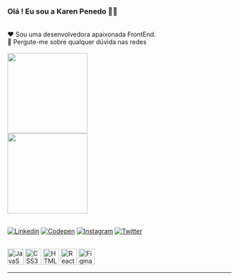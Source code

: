 ### Olá ! Eu sou a Karen Penedo 🙋‍♀️
<br>
❤️ Sou uma desenvolvedora apaixonada FrontEnd. <br>
💬 Pergute-me sobre qualquer dúvida nas redes 

<br>
<br>

<div>
  <a href="https://github.com/Penedok">
  <img height="180em"   align="center" src="https://github-readme-stats.vercel.app/api?username=penedok&show_icons=true&theme=react&include_all_commits=true&count_private=true"/>
        <br>
  <img height="180em"  align="center" src="https://github-readme-stats.vercel.app/api/top-langs/?username=penedok&layout=compact&langs_count=7&theme=react" />
    
</div>
  <br>

[![Linkedin](https://img.shields.io/badge/LinkedIn-0077B5?style=for-the-badge&logo=linkedin&logoColor=white)](https://www.linkedin.com/in/karen-penedo-%F0%9F%8C%88-a24006144/)
[![Codepen](https://img.shields.io/badge/Gmail-D14836?style=for-the-badge&logo=gmail&logoColor=white)](penedok12@gmail.com)
[![Instagram](https://img.shields.io/badge/Instagram-E4405F?style=for-the-badge&logo=instagram&logoColor=white)](https://www.instagram.com/penedok/)
[![Twitter](https://img.shields.io/badge/Twitter-1DA1F2?style=for-the-badge&logo=twitter&logoColor=white)](https://twitter.com/PenedoKaren)<br>
<br>

  <p align="left">
<a href="https://developer.mozilla.org/en-US/docs/Web/JavaScript" target="_blank" rel="noreferrer"><img src="https://raw.githubusercontent.com/danielcranney/readme-generator/main/public/icons/skills/javascript-colored.svg" width="36" height="36" alt="JavaScript" /></a>
<a href="https://www.w3.org/TR/CSS/#css" target="_blank" rel="noreferrer"><img src="https://raw.githubusercontent.com/danielcranney/readme-generator/main/public/icons/skills/css3-colored.svg" width="36" height="36" alt="CSS3" /></a>
<a href="https://developer.mozilla.org/en-US/docs/Glossary/HTML5" target="_blank" rel="noreferrer"><img src="https://raw.githubusercontent.com/danielcranney/readme-generator/main/public/icons/skills/html5-colored.svg" width="36" height="36" alt="HTML5" /></a>
<a href="https://reactjs.org/" target="_blank" rel="noreferrer"><img src="https://raw.githubusercontent.com/danielcranney/readme-generator/main/public/icons/skills/react-colored.svg" width="36" height="36" alt="React" /></a>
<!-- <a href="https://sass-lang.com/" target="_blank" rel="noreferrer"><img src="https://raw.githubusercontent.com/danielcranney/readme-generator/main/public/icons/skills/sass-colored.svg" width="36" height="36" alt="Sass" /></a> -->
<a href="https://www.figma.com/" target="_blank" rel="noreferrer"><img src="https://raw.githubusercontent.com/danielcranney/readme-generator/main/public/icons/skills/figma-colored.svg" width="36" height="36" alt="Figma" /></a>
</p>
  <hr>
  


